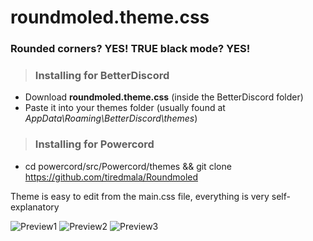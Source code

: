 # roundmoled.theme.css

### Rounded corners? YES! TRUE black mode? YES! 




> ### Installing for BetterDiscord
- Download **roundmoled.theme.css** (inside the BetterDiscord folder) 
- Paste it into your themes folder (usually found at *AppData\Roaming\BetterDiscord\themes*)

> ### Installing for Powercord
- cd powercord/src/Powercord/themes && git clone https://github.com/tiredmala/Roundmoled



Theme is easy to edit from the main.css file, everything is very self-explanatory

![Preview1](https://cdn.discordapp.com/attachments/851530608487301200/858752992080953364/beautiful3.png)
![Preview2](https://cdn.discordapp.com/attachments/851530608487301200/858751501811712031/beautiful.png)
![Preview3](https://cdn.discordapp.com/attachments/851530608487301200/858752989178101800/beautiful2.png)
